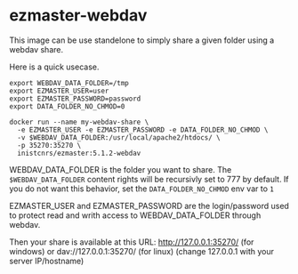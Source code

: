 # ezmaster-webdav

This image can be use standelone to simply share a given folder using a webdav share.

Here is a quick usecase.

```shell
export WEBDAV_DATA_FOLDER=/tmp
export EZMASTER_USER=user
export EZMASTER_PASSWORD=password
export DATA_FOLDER_NO_CHMOD=0

docker run --name my-webdav-share \
  -e EZMASTER_USER -e EZMASTER_PASSWORD -e DATA_FOLDER_NO_CHMOD \
  -v $WEBDAV_DATA_FOLDER:/usr/local/apache2/htdocs/ \
  -p 35270:35270 \
  inistcnrs/ezmaster:5.1.2-webdav
```

WEBDAV_DATA_FOLDER is the folder you want to share. The `$WEBDAV_DATA_FOLDER` content rights will be recursivly set to 777 by default. If you do not want this behavior, set the `DATA_FOLDER_NO_CHMOD` env var to `1`

EZMASTER_USER and EZMASTER_PASSWORD are the login/password used to protect read and writh access to WEBDAV_DATA_FOLDER through webdav.

Then your share is available at this URL:
http://127.0.0.1:35270/ (for windows) or dav://127.0.0.1:35270/ (for linux)
(change 127.0.0.1 with your server IP/hostname)
